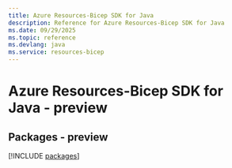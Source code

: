 ```yaml
---
title: Azure Resources-Bicep SDK for Java
description: Reference for Azure Resources-Bicep SDK for Java
ms.date: 09/29/2025
ms.topic: reference
ms.devlang: java
ms.service: resources-bicep
---
```

# Azure Resources-Bicep SDK for Java - preview
## Packages - preview
[!INCLUDE [packages](resources-bicep-index.md)]